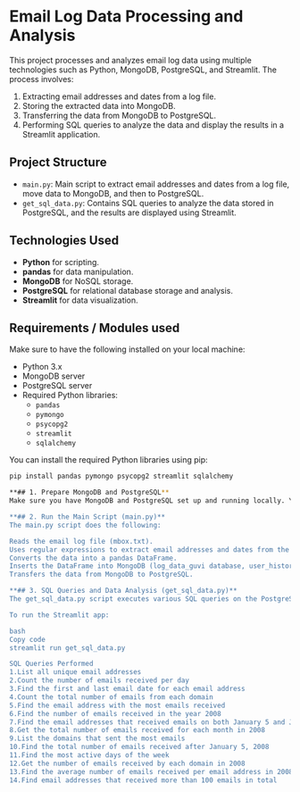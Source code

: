 # Email Log Data Processing and Analysis

This project processes and analyzes email log data using multiple technologies such as Python, MongoDB, PostgreSQL, and Streamlit. The process involves:

1. Extracting email addresses and dates from a log file.
2. Storing the extracted data into MongoDB.
3. Transferring the data from MongoDB to PostgreSQL.
4. Performing SQL queries to analyze the data and display the results in a Streamlit application.

## Project Structure

- `main.py`: Main script to extract email addresses and dates from a log file, move data to MongoDB, and then to PostgreSQL.
- `get_sql_data.py`: Contains SQL queries to analyze the data stored in PostgreSQL, and the results are displayed using Streamlit.

## Technologies Used

- **Python** for scripting.
- **pandas** for data manipulation.
- **MongoDB** for NoSQL storage.
- **PostgreSQL** for relational database storage and analysis.
- **Streamlit** for data visualization.

## Requirements / Modules used

Make sure to have the following installed on your local machine:

- Python 3.x
- MongoDB server
- PostgreSQL server
- Required Python libraries:
  - `pandas`
  - `pymongo`
  - `psycopg2`
  - `streamlit`
  - `sqlalchemy`

You can install the required Python libraries using pip:

```bash
pip install pandas pymongo psycopg2 streamlit sqlalchemy

**## 1. Prepare MongoDB and PostgreSQL**
Make sure you have MongoDB and PostgreSQL set up and running locally. You'll need to create a PostgreSQL database (server_logs) and a MongoDB collection (user_history) where the email log data will be inserted.

**## 2. Run the Main Script (main.py)**
The main.py script does the following:

Reads the email log file (mbox.txt).
Uses regular expressions to extract email addresses and dates from the log file.
Converts the data into a pandas DataFrame.
Inserts the DataFrame into MongoDB (log_data_guvi database, user_history collection).
Transfers the data from MongoDB to PostgreSQL.

**## 3. SQL Queries and Data Analysis (get_sql_data.py)**
The get_sql_data.py script executes various SQL queries on the PostgreSQL database (server_logs), performs data analysis, and displays the results via Streamlit.

To run the Streamlit app:

bash
Copy code
streamlit run get_sql_data.py

SQL Queries Performed
1.List all unique email addresses
2.Count the number of emails received per day
3.Find the first and last email date for each email address
4.Count the total number of emails from each domain
5.Find the email address with the most emails received
6.Find the number of emails received in the year 2008
7.Find the email addresses that received emails on both January 5 and January 6, 2008
8.Get the total number of emails received for each month in 2008
9.List the domains that sent the most emails
10.Find the total number of emails received after January 5, 2008
11.Find the most active days of the week
12.Get the number of emails received by each domain in 2008
13.Find the average number of emails received per email address in 2008
14.Find email addresses that received more than 100 emails in total

